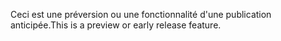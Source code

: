 <span data-ttu-id="b9e28-101">Ceci est une préversion ou une fonctionnalité d'une publication anticipée.</span><span class="sxs-lookup"><span data-stu-id="b9e28-101">This is a preview or early release feature.</span></span>